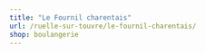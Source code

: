 ```yaml
---
title: "Le Fournil charentais"
url: /ruelle-sur-touvre/le-fournil-charentais/
shop: boulangerie
---
```

